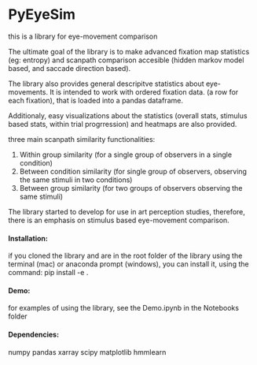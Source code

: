 # PyEyeSim

this is a library for eye-movement comparison


The ultimate goal of the library is to make advanced fixation map statistics (eg: entropy) and scanpath comparison  accesible (hidden markov model based, and saccade direction based).

The library also provides general descripitve statistics about eye-movements. It is intended to work with ordered fixation data. (a row for each fixation), that is loaded into a pandas dataframe.   

Additionaly, easy visualizations about the statistics (overall stats, stimulus based stats, within trial progrression) and heatmaps are also provided. 


three main scanpath similarity functionalities:

1. Within group similarity  (for a single group of observers in a single condition)
2. Between condition similarity (for single group of observers, observing the same stimuli in two conditions)
3. Between group similarity (for two groups of observers observing the same stimuli)


The library started to develop for use in art perception studies, therefore, there is an emphasis on stimulus based eye-movement comparison.


#### Installation:
if you cloned the library and are in the root folder of the library using the terminal (mac) or anaconda prompt (windows), you can install it, using the command: 
pip install -e .


#### Demo:
for examples of using the library, see the Demo.ipynb in the Notebooks folder


#### Dependencies:
numpy
pandas 
xarray
scipy
matplotlib
hmmlearn
